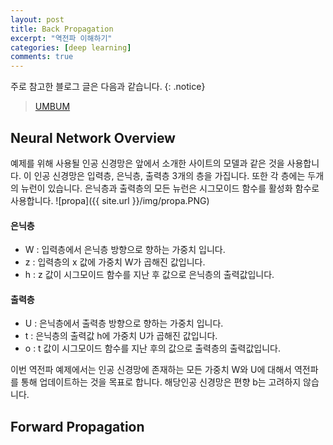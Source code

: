 ```yaml
---
layout: post
title: Back Propagation
excerpt: "역전파 이해하기"
categories: [deep learning]
comments: true
---
```


주로 참고한 블로그 글은 다음과 같습니다.
{: .notice}
 
 > [UMBUM](https://umbum.tistory.com/222)

## Neural Network Overview
예제를 위해 사용될 인공 신경망은 앞에서 소개한 사이트의 모델과 같은 것을 사용합니다. 이 인공 신경망은 입력층, 은닉층, 출력층 3개의 층을 가집니다. 또한 각 층에는 두개의 뉴런이 있습니다. 은닉층과 출력층의 모든 뉴런은 시그모이드 함수를 활성화 함수로 사용합니다.
![propa]({{ site.url }}/img/propa.PNG)

#### 은닉층
* W : 입력층에서 은닉층 방향으로 향하는 가중치 입니다.
* z : 입력층의 x 값에 가중치 W가 곱해진 값입니다.
* h : z 값이 시그모이드 함수를 지난 후 값으로 은닉층의 출력값입니다.

#### 출력층
* U : 은닉층에서 출력층 방향으로 향하는 가중치 입니다.
* t : 은닉층의 출력값 h에 가중치 U가 곱해진 값입니다.
* o : t 값이 시그모이드 함수를 지난 후의 값으로 출력층의 출력값입니다.
 
이번 역전파 예제에서는 인공 신경망에 존재하는 모든 가중치 W와 U에 대해서 역전파를 통해 업데이트하는 것을 목표로 합니다. 해당인공 신경망은 편향 b는 고려하지 않습니다.

## Forward Propagation


